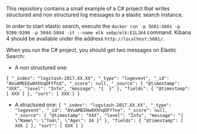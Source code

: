 This repository contains a small example of a C# project that writes structured and non  structured log messages to a elastic search instance.

In order to start elastic search, execute the ``docker run -p 5601:5601 -p 9200:9200 -p 5044:5044 -it --name elk sebp/elk:E1L1K4`` command. 
Kibana 4 should be available under the address ``http://localhost:5601/``.

When you run the C# project, you should get two messages on Elastic Search:

* A non structured one: 

``
{
  "_index": "logstash-2017.XX.XX",
  "_type": "logevent",
  "_id": "AVuAMEEEw0XhhqDFYfnd",
  "_score": null,
  "_source": {
    "@timestamp": "XXX",
    "level": "Info",
    "message": "{  }"
  },
  "fields": {
    "@timestamp": [
	XXX
    ]
  },
  "sort": [
	XXX
  ]
}
``
* A structured one: 
``
{
  "_index": "logstash-2017.XX.XX",
  "_type": "logevent",
  "_id": "AVuAMEEHw0XhhqDFYfne",
  "_score": null,
  "_source": {
    "@timestamp": "XXX",
    "level": "Info",
    "message": "{ \"Name\": \"Tom\", \"Age\": 34 }"
  },
  "fields": {
    "@timestamp": [
	XXX
    ]
  },
  "sort": [
	XXX
  ]
}
`` 
